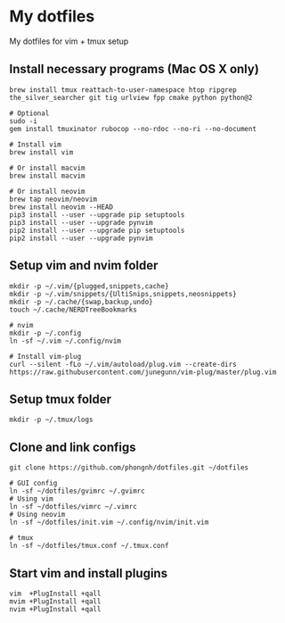 # My dotfiles

My dotfiles for vim + tmux setup

## Install necessary programs (Mac OS X only)

    brew install tmux reattach-to-user-namespace htop ripgrep the_silver_searcher git tig urlview fpp cmake python python@2

    # Optional
    sudo -i
    gem install tmuxinator rubocop --no-rdoc --no-ri --no-document

    # Install vim
    brew install vim

    # Or install macvim
    brew install macvim

    # Or install neovim
    brew tap neovim/neovim
    brew install neovim --HEAD
    pip3 install --user --upgrade pip setuptools
    pip3 install --user --upgrade pynvim
    pip2 install --user --upgrade pip setuptools
    pip2 install --user --upgrade pynvim

## Setup vim and nvim folder

    mkdir -p ~/.vim/{plugged,snippets,cache}
    mkdir -p ~/.vim/snippets/{UltiSnips,snippets,neosnippets}
    mkdir -p ~/.cache/{swap,backup,undo}
    touch ~/.cache/NERDTreeBookmarks

    # nvim
    mkdir -p ~/.config
    ln -sf ~/.vim ~/.config/nvim

    # Install vim-plug
    curl --silent -fLo ~/.vim/autoload/plug.vim --create-dirs https://raw.githubusercontent.com/junegunn/vim-plug/master/plug.vim

## Setup tmux folder

    mkdir -p ~/.tmux/logs

## Clone and link configs

    git clone https://github.com/phongnh/dotfiles.git ~/dotfiles

    # GUI config
    ln -sf ~/dotfiles/gvimrc ~/.gvimrc
    # Using vim
    ln -sf ~/dotfiles/vimrc ~/.vimrc
    # Using neovim
    ln -sf ~/dotfiles/init.vim ~/.config/nvim/init.vim

    # tmux
    ln -sf ~/dotfiles/tmux.conf ~/.tmux.conf

## Start vim and install plugins

    vim  +PlugInstall +qall
    mvim +PlugInstall +qall
    nvim +PlugInstall +qall
